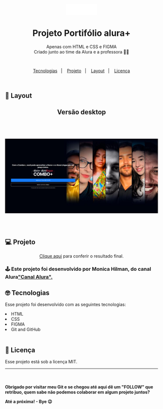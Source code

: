 # <div align="center">
<a href="https://marianayaqi.github.io/alura-plus/">
<div align="center">
  <img src="./img/Logo.png">
  </div>
</a>
</div>


<h1 align="center"> Projeto Portifólio alura+</h1>

<p align="center">
Apenas com HTML e CSS e FIGMA
<br>
Criado junto ao time da  Alura e a professora  👩‍💻</p>
<br>

<p align="center">
  <a href="#-tecnologias">Tecnologias</a>&nbsp;&nbsp;&nbsp;|&nbsp;&nbsp;&nbsp;
  <a href="#-projeto">Projeto</a>&nbsp;&nbsp;&nbsp;|&nbsp;&nbsp;&nbsp;
  <a href="#-layout">Layout</a>&nbsp;&nbsp;&nbsp;|&nbsp;&nbsp;&nbsp;
  <a href="#memo-licença">Licença</a>
</p>
  
<br>

## 🎨 Layout

<h2 align="center">Versão desktop<h2>
<br>
<p align="center">
  <img alt="License" src="./img/projeto.png">
</p>


<br>

## 💻 Projeto
<p align="center">
<a  href="https://marianayaqi.github.io/alura-plus/" target="_blank">Clique aqui</a> para conferir o resultado final.

<br>
<h3>
  🕹️ Este projeto foi desenvolvido por Monica Hilman, do canal Alura<a  href="https://linktr.ee/monicahillman" target="_blank">"Canal Alura".</a>
  <br>

 

## 🤓 Tecnologias

Esse projeto foi desenvolvido com as seguintes tecnologias:

<li> HTML
<li> CSS
<li> FIGMA
<li> Git and GitHub

<br>
<br> 

## :memo: Licença

Esse projeto está sob a licença MIT.

---

<br>    
<h4> Obrigado por visitar meu Git e se chegou até aqui dê um "FOLLOW" que retribuo, quem sabe não podemos colaborar em algum projeto juntos?
  <br>
  
<p> Até a próxima! - Bye 😉